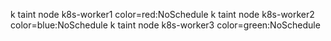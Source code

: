 k taint node k8s-worker1 color=red:NoSchedule
k taint node k8s-worker2 color=blue:NoSchedule
k taint node k8s-worker3 color=green:NoSchedule
